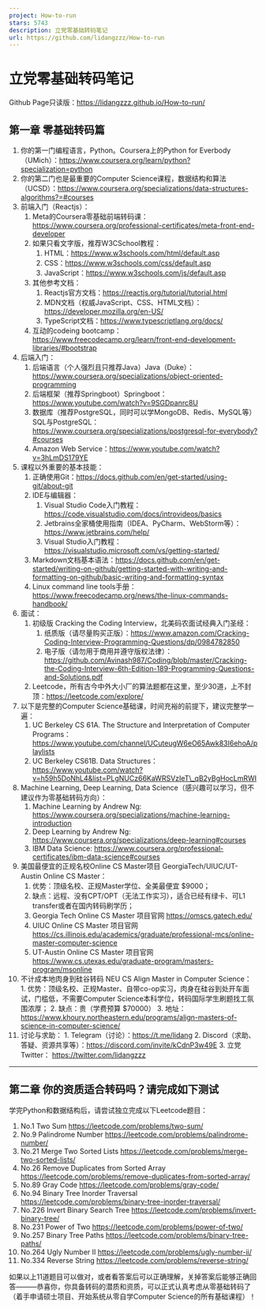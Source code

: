 ```yaml
---
project: How-to-run
stars: 5743
description: 立党零基础转码笔记
url: https://github.com/lidangzzz/How-to-run
---
```


立党零基础转码笔记
=========

Github Page只读版：https://lidangzzz.github.io/How-to-run/

第一章 零基础转码篇
----------

1.  你的第一门编程语言，Python。Coursera上的Python for Everbody （UMich）：https://www.coursera.org/learn/python?specialization=python
2.  你的第二门也是最重要的Computer Science课程，数据结构和算法 （UCSD）：https://www.coursera.org/specializations/data-structures-algorithms?=#courses
3.  前端入门（Reactjs）：
    1.  Meta的Coursera零基础前端转码课：https://www.coursera.org/professional-certificates/meta-front-end-developer
    2.  如果只看文字版，推荐W3CSchool教程：
        1.  HTML：https://www.w3schools.com/html/default.asp
        2.  CSS：https://www.w3schools.com/css/default.asp
        3.  JavaScript：https://www.w3schools.com/js/default.asp
    3.  其他参考文档：
        1.  Reactjs官方文档：https://reactjs.org/tutorial/tutorial.html
        2.  MDN文档（权威JavaScript、CSS、HTML文档）：https://developer.mozilla.org/en-US/
        3.  TypeScript文档：https://www.typescriptlang.org/docs/
    4.  互动的codeing bootcamp：https://www.freecodecamp.org/learn/front-end-development-libraries/#bootstrap
4.  后端入门：
    1.  后端语言（个人强烈且只推荐Java）Java（Duke）：https://www.coursera.org/specializations/object-oriented-programming
    2.  后端框架（推荐Springboot）Springboot：https://www.youtube.com/watch?v=9SGDpanrc8U
    3.  数据库（推荐PostgreSQL，同时可以学MongoDB、Redis、MySQL等）SQL与PostgreSQL：https://www.coursera.org/specializations/postgresql-for-everybody?#courses
    4.  Amazon Web Service：https://www.youtube.com/watch?v=3hLmDS179YE
5.  课程以外重要的基本技能：
    1.  正确使用Git：https://docs.github.com/en/get-started/using-git/about-git
    2.  IDE与编辑器：
        1.  Visual Studio Code入门教程：https://code.visualstudio.com/docs/introvideos/basics
        2.  Jetbrains全家桶使用指南（IDEA、PyCharm、WebStorm等）：https://www.jetbrains.com/help/
        3.  Visual Studio入门教程：https://visualstudio.microsoft.com/vs/getting-started/
    3.  Markdown文档基本语法：https://docs.github.com/en/get-started/writing-on-github/getting-started-with-writing-and-formatting-on-github/basic-writing-and-formatting-syntax
    4.  Linux command line tools手册：https://www.freecodecamp.org/news/the-linux-commands-handbook/
6.  面试：
    1.  初级版 Cracking the Coding Interview，北美码农面试经典入门圣经：
        1.  纸质版（请尽量购买正版）：https://www.amazon.com/Cracking-Coding-Interview-Programming-Questions/dp/0984782850
        2.  电子版（请勿用于商用并遵守版权法律）：https://github.com/Avinash987/Coding/blob/master/Cracking-the-Coding-Interview-6th-Edition-189-Programming-Questions-and-Solutions.pdf
    2.  Leetcode，所有古今中外大小厂的算法题都在这里，至少30道，上不封顶：https://leetcode.com/explore/
7.  以下是完整的Computer Science基础课，时间充裕的前提下，建议完整学一遍：
    1.  UC Berkeley CS 61A. The Structure and Interpretation of Computer Programs：https://www.youtube.com/channel/UCuteugW6eO65Awk83I6ehoA/playlists
    2.  UC Berkeley CS61B. Data Structures：https://www.youtube.com/watch?v=h59h5DoNhL4&list=PLgNUCz66KaWRSVzIeT\_qB2yBgHocLmRWI
8.  Machine Learning, Deep Learning, Data Science（感兴趣可以学习，但不建议作为零基础转码方向）：
    1.  Machine Learning by Andrew Ng: https://www.coursera.org/specializations/machine-learning-introduction
    2.  Deep Learning by Andrew Ng: https://www.coursera.org/specializations/deep-learning#courses
    3.  IBM Data Science: https://www.coursera.org/professional-certificates/ibm-data-science#courses
9.  美国最便宜的正规名校Online CS Master项目 GeorgiaTech/UIUC/UT-Austin Online CS Master：
    1.  优势：顶级名校、正规Master学位、全美最便宜 $9000；
    2.  缺点：远程、没有CPT/OPT（无法工作实习），适合已经有绿卡、可L1 transfer或者在国内转码刷学历；
    3.  Georgia Tech Online CS Master 项目官网 https://omscs.gatech.edu/
    4.  UIUC Online CS Master 项目官网 https://cs.illinois.edu/academics/graduate/professional-mcs/online-master-computer-science
    5.  UT-Austin Online CS Master 项目官网 https://www.cs.utexas.edu/graduate-program/masters-program/msonline
10.  不计成本地肉身到硅谷转码 NEU CS Align Master in Computer Science：
    1.  优势：顶级名校、正规Master、自带co-op实习，肉身在硅谷到处开车面试，门槛低，不需要Computer Science本科学位，转码国际学生刷题找工氛围浓厚；
    2.  缺点：贵（学费预算 $70000）
    3.  地址：https://www.khoury.northeastern.edu/programs/align-masters-of-science-in-computer-science/
11.  讨论与求助：
    1.  Telegram（讨论）：https://t.me/lidang
    2.  Discord（求助、答疑、资源共享等）：https://discord.com/invite/kCdnP3w49E
    3.  立党Twitter： https://twitter.com/lidangzzz

* * *

第二章 你的资质适合转码吗？请完成如下测试
---------------------

学完Python和数据结构后，请尝试独立完成以下Leetcode题目：

1.  No.1 Two Sum https://leetcode.com/problems/two-sum/
2.  No.9 Palindrome Number https://leetcode.com/problems/palindrome-number/
3.  No.21 Merge Two Sorted Lists https://leetcode.com/problems/merge-two-sorted-lists/
4.  No.26 Remove Duplicates from Sorted Array https://leetcode.com/problems/remove-duplicates-from-sorted-array/
5.  No.89 Gray Code https://leetcode.com/problems/gray-code/
6.  No.94 Binary Tree Inorder Traversal https://leetcode.com/problems/binary-tree-inorder-traversal/
7.  No.226 Invert Binary Search Tree https://leetcode.com/problems/invert-binary-tree/
8.  No.231 Power of Two https://leetcode.com/problems/power-of-two/
9.  No.257 Binary Tree Paths https://leetcode.com/problems/binary-tree-paths/
10.  No.264 Ugly Number II https://leetcode.com/problems/ugly-number-ii/
11.  No.334 Reverse String https://leetcode.com/problems/reverse-string/

如果以上11道题目可以做对，或者看答案后可以正确理解，关掉答案后能够正确回答———恭喜你，你具备转码的潜质和资质，可以正式认真考虑从零基础转码了（着手申请硕士项目、开始系统从零自学Computer Science的所有基础课程）！
